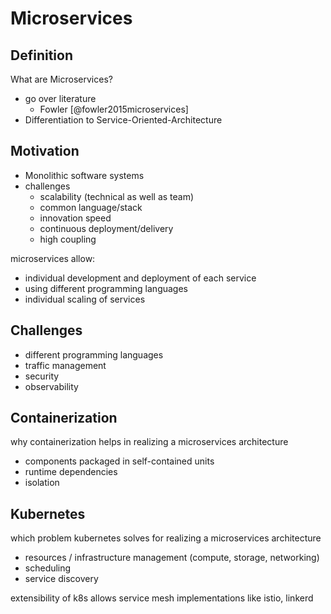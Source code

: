 # Microservices

## Definition

What are Microservices?

- go over literature
  - Fowler [@fowler2015microservices]
- Differentiation to Service-Oriented-Architecture

## Motivation

- Monolithic software systems
- challenges
  - scalability (technical as well as team)
  - common language/stack
  - innovation speed
  - continuous deployment/delivery
  - high coupling

microservices allow:

- individual development and deployment of each service
- using different programming languages
- individual scaling of services

## Challenges

- different programming languages
- traffic management
- security
- observability

## Containerization

why containerization helps in realizing a microservices architecture

- components packaged in self-contained units
- runtime dependencies
- isolation

## Kubernetes

which problem kubernetes solves for realizing a microservices architecture

- resources / infrastructure management (compute, storage, networking)
- scheduling
- service discovery

extensibility of k8s allows service mesh implementations like istio, linkerd
